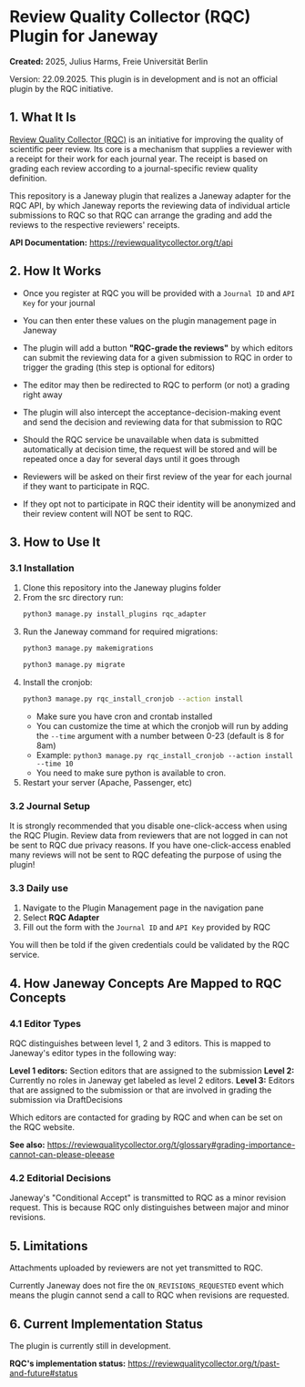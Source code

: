 # Review Quality Collector (RQC) Plugin for Janeway

**Created:** 2025, Julius Harms, Freie Universität Berlin

Version: 22.09.2025. This plugin is in development and is not an official plugin by the RQC initiative.

## 1. What It Is

[Review Quality Collector (RQC)](https://reviewqualitycollector.org) is an initiative for improving the quality of scientific peer review. Its core is a mechanism that supplies a reviewer with a receipt for their work for each journal year. The receipt is based on grading each review according to a journal-specific review quality definition.

This repository is a Janeway plugin that realizes a Janeway adapter for the RQC API, by which Janeway reports the reviewing data of individual article submissions to RQC so that RQC can arrange the grading and add the reviews to the respective reviewers' receipts.

**API Documentation:** https://reviewqualitycollector.org/t/api

## 2. How It Works

- Once you register at RQC you will be provided with a `Journal ID` and `API Key` for your journal
- You can then enter these values on the plugin management page in Janeway
- The plugin will add a button **"RQC-grade the reviews"** by which editors can submit the reviewing data for a given submission to RQC in order to trigger the grading (this step is optional for editors)
- The editor may then be redirected to RQC to perform (or not) a grading right away
- The plugin will also intercept the acceptance-decision-making event and send the decision and reviewing data for that submission to RQC
- Should the RQC service be unavailable when data is submitted automatically at decision time, the request will be stored and will be repeated once a day for several days until it goes through

- Reviewers will be asked on their first review of the year for each journal if they want to participate in RQC.
- If they opt not to participate in RQC their identity will be anonymized and their review content will NOT be sent to RQC.

## 3. How to Use It

### 3.1 Installation

1. Clone this repository into the Janeway plugins folder
2. From the src directory run:
   ```bash
   python3 manage.py install_plugins rqc_adapter
   ```
3. Run the Janeway command for required migrations:
   ```bash
   python3 manage.py makemigrations
   ```
   ```bash
   python3 manage.py migrate
   ```
4. Install the cronjob:
   ```bash
   python3 manage.py rqc_install_cronjob --action install
   ```
   - Make sure you have cron and crontab installed
   - You can customize the time at which the cronjob will run by adding the `--time` argument with a number between 0-23 (default is 8 for 8am)
   - Example: `python3 manage.py rqc_install_cronjob --action install --time 10`
   - You need to make sure python is available to cron.
5. Restart your server (Apache, Passenger, etc)

### 3.2 Journal Setup

It is strongly recommended that you disable one-click-access when using the RQC
Plugin. Review data from reviewers that are not logged in can not be sent to RQC due
privacy reasons. If you have one-click-access enabled many reviews will not be sent to RQC defeating
the purpose of using the plugin!

### 3.3 Daily use
1. Navigate to the Plugin Management page in the navigation pane
2. Select **RQC Adapter**
3. Fill out the form with the `Journal ID` and `API Key` provided by RQC

You will then be told if the given credentials could be validated by the RQC service.

## 4. How Janeway Concepts Are Mapped to RQC Concepts

### 4.1 Editor Types

RQC distinguishes between level 1, 2 and 3 editors. This is mapped to Janeway's editor types in the following way:

  **Level 1 editors:** Section editors that are assigned to the submission
  **Level 2:** Currently no roles in Janeway get labeled as level 2 editors.
  **Level 3:** Editors that are assigned to the submission or that are involved in grading the submission 
   via DraftDecisions

Which editors are contacted for grading by RQC and when can be set on the RQC website.

**See also:** https://reviewqualitycollector.org/t/glossary#grading-importance-cannot-can-please-pleease

### 4.2 Editorial Decisions

Janeway's "Conditional Accept" is transmitted to RQC as a minor revision request. This is because RQC only distinguishes between major and minor revisions.

## 5. Limitations

Attachments uploaded by reviewers are not yet transmitted to RQC.

Currently Janeway does not fire the `ON_REVISIONS_REQUESTED` event which means the plugin cannot send a call to RQC when revisions are requested.

## 6. Current Implementation Status

The plugin is currently still in development.

**RQC's implementation status:** https://reviewqualitycollector.org/t/past-and-future#status